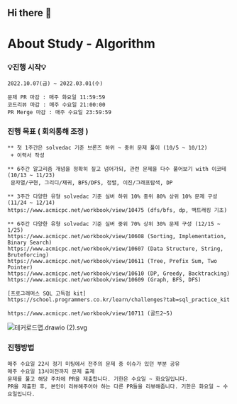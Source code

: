 ## Hi there 👋

# About Study - Algorithm

### 💡진행 시작💡

```
2022.10.07(금) ~ 2022.03.01(수)

문제 PR 마감 : 매주 화요일 11:59:59
코드리뷰 마감 : 매주 수요일 21:00:00
PR Merge 마감 : 매주 수요일 23:59:59
```

### 진행 목표 ( 회의통해 조정 )

```
** 첫 1주간은 solvedac 기준 브론즈 하위 ~ 중위 문제 풀이 (10/5 ~ 10/12)
 + 이력서 작성

** 6주간 알고리즘 개념을 정확히 짚고 넘어가되, 관련 문제을 다수 풀어보기 with 이코테 (10/13 ~ 11/23)
 문자열/구현, 그리디/재귀, BFS/DFS, 정렬, 이진/그래프탐색, DP 

** 3주간 다양한 유형 solvedac 기준 실버 하위 10% 중위 80% 상위 10% 문제 구성 (11/24 ~ 12/14)
https://www.acmicpc.net/workbook/view/10475 (dfs/bfs, dp, 백트래킹 기초)

** 6주간 다양한 유형 solvedac 기준 실버 중위 70% 상위 30% 문제 구성 (12/15 ~ 1/25)
https://www.acmicpc.net/workbook/view/10608 (Sorting, Implementation, Binary Search)
https://www.acmicpc.net/workbook/view/10607 (Data Structure, String, Bruteforcing)
https://www.acmicpc.net/workbook/view/10611 (Tree, Prefix Sum, Two Pointer)
https://www.acmicpc.net/workbook/view/10610 (DP, Greedy, Backtracking)
https://www.acmicpc.net/workbook/view/10609 (Graph, BFS, DFS)

[프로그래머스 SQL 고득점 kit] https://school.programmers.co.kr/learn/challenges?tab=sql_practice_kit 

https://www.acmicpc.net/workbook/view/10711 (골드2~5)
```

![테커로드맵.drawio (2).svg](https://s3-us-west-2.amazonaws.com/secure.notion-static.com/e1ab2231-1bd2-49f6-a1cf-c4dbfb3a316f/%E1%84%90%E1%85%A6%E1%84%8F%E1%85%A5%E1%84%85%E1%85%A9%E1%84%83%E1%85%B3%E1%84%86%E1%85%A2%E1%86%B8.drawio_(2).svg)

### 진행방법
```
매주 수요일 22시 정기 미팅에서 전주의 문제 중 이슈가 있던 부분 공유
매주 수요일 13시이전까지 문제 출제
문제를 풀고 해당 주차에 PR을 제출합니다. 기한은 수요일 ~ 화요일입니다.
PR을 제출한 후, 본인이 리뷰해주어야 하는 다른 PR들을 리뷰해줍니다. 기한은 화요일 ~ 수요일입니다.
```
